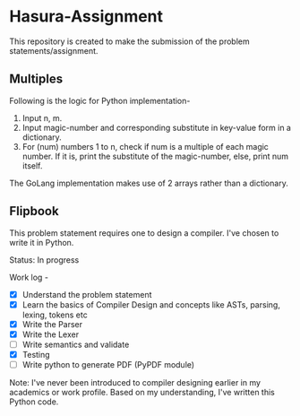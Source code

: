 
# Hasura-Assignment
This repository is created to make the submission of the problem statements/assignment.

## Multiples
Following is the logic for Python implementation-
1. Input n, m.
2. Input magic-number and corresponding substitute in key-value form in a dictionary.
3. For (num) numbers 1 to n, check if num is a multiple of each magic number. If it is, print the substitute of the magic-number, else, print num itself.

The GoLang implementation makes use of 2 arrays rather than a dictionary.

## Flipbook
This problem statement requires one to design a compiler. I've chosen to write it in Python.

Status: In progress

Work log - 

 - [x] Understand the problem statement
 - [x] Learn the basics of Compiler Design and concepts like ASTs,  parsing, lexing, tokens etc
 - [x] Write the Parser
 - [x] Write the Lexer
 - [ ] Write semantics and validate
 - [x] Testing
 - [ ] Write python to generate PDF (PyPDF module)

Note: I've never been introduced to compiler designing earlier in my academics or work profile. Based on my understanding, I've written this Python code.